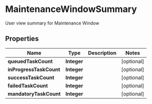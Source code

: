 

# MaintenanceWindowSummary

User view summary for Maintenance Window

## Properties

Name | Type | Description | Notes
------------ | ------------- | ------------- | -------------
**queuedTaskCount** | **Integer** |  |  [optional]
**inProgressTaskCount** | **Integer** |  |  [optional]
**successTaskCount** | **Integer** |  |  [optional]
**failedTaskCount** | **Integer** |  |  [optional]
**mandatoryTaskCount** | **Integer** |  |  [optional]



